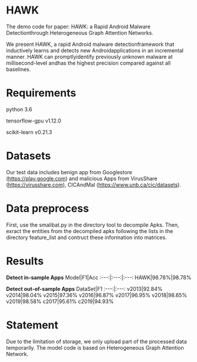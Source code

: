 # HAWK
The demo code for paper: HAWK: a Rapid Android Malware Detectionthrough Heterogeneous Graph Attention Networks. 

We present HAWK, a rapid Android malware detectionframework that inductively learns and detects new Androidapplications in an incremental manner.  HAWK can promptlyidentify  previously unknown malware at millisecond-level andhas the highest precision compared against all baselines.

# Requirements
python 3.6

tensorflow-gpu v1.12.0 

scikit-learn  v0.21.3

# Datasets
Our test data includes benign app from Googlestore (https://play.google.com) and malicious Apps from VirusShare (https://virusshare.com),  CICAndMal (https://www.unb.ca/cic/datasets).


# Data preprocess
First, use the smalibat.py in the directory tool to decompile Apks.
Then, exract the entities from the decompiled apks following the lists in the directory feature_list and contruct these information into matrices.

# Results 
**Detect in-sample Apps**
Model|F1|Acc
:---:|:---:|:---:
HAWK|98.78%|98.78%

**Detect out-of-sample Apps**
DataSet|F1
:---:|:---:
v2013|92.84%
v2014|98.04%
v2015|97.36%
v2016|96.87%
v2017|96.95%
v2018|98.65%
v2019|98.58%
c2017|95.61%
c2019|94.93%

# Statement
Due to the limitation of storage, we only upload part of the processed data temporarily.
The model code is based on Heterogeneous Graph Attention Network.
